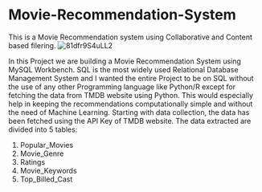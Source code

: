# Movie-Recommendation-System
This is a Movie Recommendation system using Collaborative and Content based filering. 
![81dfr9S4uLL2](https://github.com/MazumdarPallavi24/Movie-Recommendation-System/assets/116569898/8e6348d9-72eb-4661-b44c-28c8ab82a6a6)

In this Project we are building a Movie Recommendation System using MySQL Workbench. SQL is the most widely used Relational Database Management System and I wanted the entire Project to be on SQL without the use of any other Programming language like Python/R except for fetching the data from TMDB website using Python. This would especially help in keeping the recommendations computationally simple and without the need of Machine Learning. 
Starting with data collection, the data has been fetched using the API Key of TMDB website. The data extracted are divided into 5 tables:
1. Popular_Movies
2. Movie_Genre
3. Ratings
4. Movie_Keywords
5. Top_Billed_Cast

